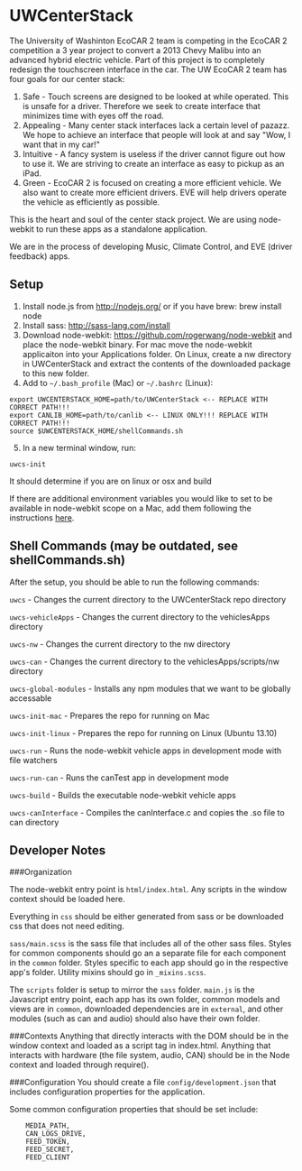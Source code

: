 UWCenterStack
========

The University of Washinton EcoCAR 2 team is competing in the EcoCAR 2 competition a 3 year project to convert a 2013 Chevy Malibu into an advanced hybrid electric vehicle. Part of this project is to completely redesign the touchscreen interface in the car. The UW EcoCAR 2 team has four goals for our center stack:

1. Safe - Touch screens are designed to be looked at while operated. This is unsafe for a driver. Therefore we seek to create interface that minimizes time with eyes off the road.
2. Appealing - Many center stack interfaces lack a certain level of pazazz. We hope to achieve an interface that people will look at and say "Wow, I want that in my car!"
3. Intuitive - A fancy system is useless if the driver cannot figure out how to use it. We are striving to create an interface as easy to pickup as an iPad.
4. Green - EcoCAR 2 is focused on creating a more efficient vehicle. We also want to create more efficient drivers. EVE will help drivers operate the vehicle as efficiently as possible.

This is the heart and soul of the center stack project. We are using node-webkit to run these apps as a standalone application.

We are in the process of developing Music, Climate Control, and EVE (driver feedback) apps.

Setup
-----

1. Install node.js from http://nodejs.org/ or if you have brew: brew install node
2. Install sass: http://sass-lang.com/install
3. Download node-webkit: https://github.com/rogerwang/node-webkit and place the node-webkit binary. For mac move the node-webkit applicaiton into your Applications folder. On Linux, create a nw directory in UWCenterStack and extract the contents of the downloaded package to this new folder.
4. Add to `~/.bash_profile` (Mac) or `~/.bashrc` (Linux):
```
export UWCENTERSTACK_HOME=path/to/UWCenterStack <-- REPLACE WITH CORRECT PATH!!!
export CANLIB_HOME=path/to/canlib <-- LINUX ONLY!!! REPLACE WITH CORRECT PATH!!!
source $UWCENTERSTACK_HOME/shellCommands.sh
```
5. In a new terminal window, run:
```
uwcs-init
```

It should determine if you are on linux or osx and build

If there are additional environment variables you would like to set to be available in node-webkit scope on a Mac,
add them following the instructions [here](http://stackoverflow.com/questions/135688/setting-environment-variables-in-os-x).

Shell Commands (may be outdated, see shellCommands.sh)
--------------

After the setup, you should be able to run the following commands:

`uwcs` - Changes the current directory to the UWCenterStack repo directory

`uwcs-vehicleApps` - Changes the current directory to the vehiclesApps directory

`uwcs-nw` - Changes the current directory to the nw directory

`uwcs-can` - Changes the current directory to the vehiclesApps/scripts/nw directory

`uwcs-global-modules` - Installs any npm modules that we want to be globally accessable

`uwcs-init-mac` - Prepares the repo for running on Mac 

`uwcs-init-linux` - Prepares the repo for running on Linux (Ubuntu 13.10)

`uwcs-run` - Runs the node-webkit vehicle apps in development mode with file watchers

`uwcs-run-can` - Runs the canTest app in development mode

`uwcs-build` - Builds the executable node-webkit vehicle apps

`uwcs-canInterface` - Compiles the canInterface.c and copies the .so file to can directory

Developer Notes
---------------

###Organization

The node-webkit entry point is `html/index.html`. Any scripts in the window context should be loaded here.

Everything in `css` should be either generated from sass or be downloaded css that does not need editing.

`sass/main.scss` is the sass file that includes all of the other sass files. Styles for common components should go an a separate file for each component in the `common` folder. Styles specific to each app should go in the respective app's folder. Utility mixins should go in `_mixins.scss`.

The `scripts` folder is setup to mirror the `sass` folder. `main.js` is the Javascript entry point, each app has its own folder, common models and views are in `common`, downloaded dependencies are in `external`, and other modules (such as can and audio) should also have their own folder.

###Contexts
Anything that directly interacts with the DOM should be in the window context and loaded as a script tag in index.html.
Anything that interacts with hardware (the file system, audio, CAN) should be in the Node context and loaded through require().

###Configuration
You should create a file ```config/development.json``` that includes configuration properties for the application.

Some common configuration properties that should be set include:
```
    MEDIA_PATH,
    CAN_LOGS_DRIVE,
    FEED_TOKEN,
    FEED_SECRET,
    FEED_CLIENT
```


